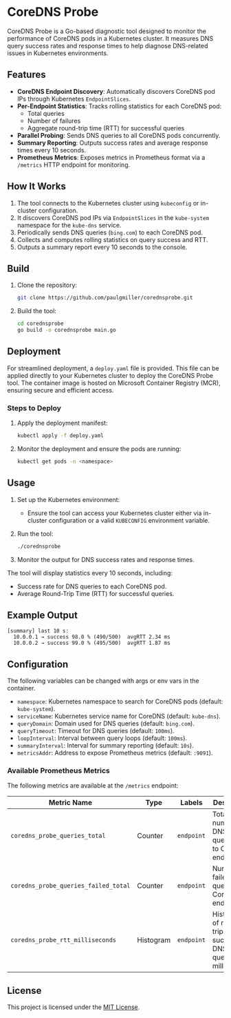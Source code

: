 # CoreDNS Probe

CoreDNS Probe is a Go-based diagnostic tool designed to monitor the performance of CoreDNS pods in a Kubernetes cluster. It measures DNS query success rates and response times to help diagnose DNS-related issues in Kubernetes environments.

## Features

- **CoreDNS Endpoint Discovery**: Automatically discovers CoreDNS pod IPs through Kubernetes `EndpointSlices`.
- **Per-Endpoint Statistics**: Tracks rolling statistics for each CoreDNS pod:
  - Total queries
  - Number of failures
  - Aggregate round-trip time (RTT) for successful queries
- **Parallel Probing**: Sends DNS queries to all CoreDNS pods concurrently.
- **Summary Reporting**: Outputs success rates and average response times every 10 seconds.
- **Prometheus Metrics**: Exposes metrics in Prometheus format via a `/metrics` HTTP endpoint for monitoring.

## How It Works

1. The tool connects to the Kubernetes cluster using `kubeconfig` or in-cluster configuration.
1. It discovers CoreDNS pod IPs via `EndpointSlices` in the `kube-system` namespace for the `kube-dns` service.
1. Periodically sends DNS queries (`bing.com`) to each CoreDNS pod.
1. Collects and computes rolling statistics on query success and RTT.
1. Outputs a summary report every 10 seconds to the console.

## Build

1. Clone the repository:

   ```bash
   git clone https://github.com/paulgmiller/corednsprobe.git
   ```

1. Build the tool:

   ```bash
   cd corednsprobe
   go build -o corednsprobe main.go
   ```

## Deployment

For streamlined deployment, a `deploy.yaml` file is provided. This file can be applied directly to your Kubernetes cluster to deploy the CoreDNS Probe tool. The container image is hosted on Microsoft Container Registry (MCR), ensuring secure and efficient access.

### Steps to Deploy

1. Apply the deployment manifest:

   ```bash
   kubectl apply -f deploy.yaml
   ```

1. Monitor the deployment and ensure the pods are running:

   ```bash
   kubectl get pods -n <namespace>
   ```

## Usage

1. Set up the Kubernetes environment:
   - Ensure the tool can access your Kubernetes cluster either via in-cluster configuration or a valid `KUBECONFIG` environment variable.
1. Run the tool:

   ```bash
   ./corednsprobe
1. Monitor the output for DNS success rates and response times.

The tool will display statistics every 10 seconds, including:

- Success rate for DNS queries to each CoreDNS pod.
- Average Round-Trip Time (RTT) for successful queries.

## Example Output

```text
[summary] last 10 s:
  10.0.0.1 → success 98.0 % (490/500)  avgRTT 2.34 ms
  10.0.0.2 → success 99.0 % (495/500)  avgRTT 1.87 ms
```

## Configuration

The following variables can be changed with args or env vars in the container.

- `namespace`: Kubernetes namespace to search for CoreDNS pods (default: `kube-system`).
- `serviceName`: Kubernetes service name for CoreDNS (default: `kube-dns`).
- `queryDomain`: Domain used for DNS queries (default: `bing.com`).
- `queryTimeout`: Timeout for DNS queries (default: `100ms`).
- `loopInterval`: Interval between query loops (default: `100ms`).
- `summaryInterval`: Interval for summary reporting (default: `10s`).
- `metricsAddr`: Address to expose Prometheus metrics (default: `:9091`).

### Available Prometheus Metrics

The following metrics are available at the `/metrics` endpoint:

| Metric Name | Type | Labels | Description |
|-------------|------|--------|-------------|
| `coredns_probe_queries_total` | Counter | `endpoint` | Total number of DNS queries sent to CoreDNS endpoints |
| `coredns_probe_queries_failed_total` | Counter | `endpoint` | Number of failed DNS queries to CoreDNS endpoints |
| `coredns_probe_rtt_milliseconds` | Histogram | `endpoint` | Histogram of round-trip time for successful DNS queries in milliseconds |

## License

This project is licensed under the [MIT License](LICENSE).
